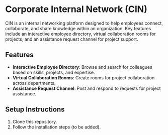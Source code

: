 # Corporate Internal Network (CIN)

CIN is an internal networking platform designed to help employees connect, collaborate, and share knowledge within an organization. Key features include an interactive employee directory, virtual collaboration rooms for projects, and an assistance request channel for project support.


## Features

- **Interactive Employee Directory**: Browse and search for colleagues based on skills, projects, and expertise.
- **Virtual Collaboration Rooms**: Create rooms for project collaboration across departments.
- **Assistance Request Channel**: Post and respond to requests for project assistance.


## Setup Instructions

1. Clone this repository.
2. Follow the installation steps (to be added).
